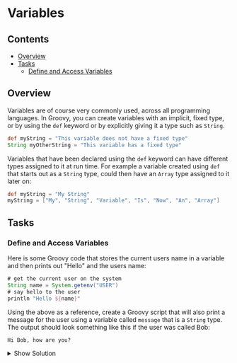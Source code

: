 # Variables



<!--TOC_START-->
## Contents
- [Overview](#overview)
- [Tasks](#tasks)
	- [Define and Access Variables](#define-and-access-variables)

<!--TOC_END-->
## Overview
Variables are of course very commonly used, across all programming languages.
In Groovy, you can create variables with an implicit, fixed type, or by using the `def` keyword or by explicitly giving it a type such as `String`.
```groovy
def myString = "This variable does not have a fixed type"
String myOtherString = "This variable has a fixed type"
```
Variables that have been declared using the `def` keyword can have different types assigned to it at run time.
For example a variable created using `def` that starts out as a `String` type, could then have an `Array` type assigned to it later on:
```groovy
def myString = "My String"
myString = ["My", "String", "Variable", "Is", "Now", "An", "Array"]
```

## Tasks

### Define and Access Variables
Here is some Groovy code that stores the current users name in a variable and then prints out "Hello" and the users name:
```groovy
# get the current user on the system
String name = System.getenv("USER")
# say hello to the user
println "Hello ${name}"
```
Using the above as a reference, create a Groovy script that will also print a message for the user using a variable called `message` that is a `String` type.
The output should look something like this if the user was called Bob:
```text
Hi Bob, how are you?
```

<details>
<summary>Show Solution</summary>

```groovy
# get the current user on the system
String name = System.getenv("USER")
# set the message variable
String message = "how are you?"
# say hello to the user, with the message as well
println "Hello ${name}, ${message}"
```

</details>
